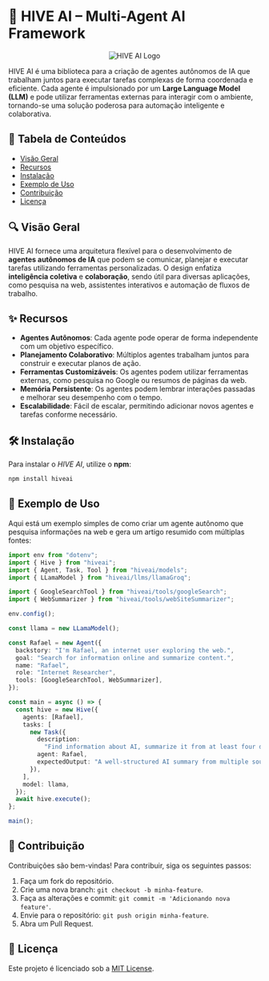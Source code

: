 # 🚀 HIVE AI – Multi-Agent AI Framework  

<div align="center">

![HIVE AI Logo](https://github.com/user-attachments/assets/2ca20065-0133-4deb-85ee-56be289d2eb0)

</div>

HIVE AI é uma biblioteca para a criação de agentes autônomos de IA que trabalham juntos para executar tarefas complexas de forma coordenada e eficiente. Cada agente é impulsionado por um **Large Language Model (LLM)** e pode utilizar ferramentas externas para interagir com o ambiente, tornando-se uma solução poderosa para automação inteligente e colaborativa.  

## 📌 Tabela de Conteúdos
- [Visão Geral](#visão-geral)
- [Recursos](#recursos)
- [Instalação](#instalação)
- [Exemplo de Uso](#exemplo-de-uso)
- [Contribuição](#contribuição)
- [Licença](#licença)

## 🔍 Visão Geral

HIVE AI fornece uma arquitetura flexível para o desenvolvimento de **agentes autônomos de IA** que podem se comunicar, planejar e executar tarefas utilizando ferramentas personalizadas. O design enfatiza **inteligência coletiva** e **colaboração**, sendo útil para diversas aplicações, como pesquisa na web, assistentes interativos e automação de fluxos de trabalho.  

## ✨ Recursos
- **Agentes Autônomos**: Cada agente pode operar de forma independente com um objetivo específico.  
- **Planejamento Colaborativo**: Múltiplos agentes trabalham juntos para construir e executar planos de ação.  
- **Ferramentas Customizáveis**: Os agentes podem utilizar ferramentas externas, como pesquisa no Google ou resumos de páginas da web.  
- **Memória Persistente**: Os agentes podem lembrar interações passadas e melhorar seu desempenho com o tempo.  
- **Escalabilidade**: Fácil de escalar, permitindo adicionar novos agentes e tarefas conforme necessário.  

## 🛠 Instalação

Para instalar o *HIVE AI*, utilize o **npm**:  

```bash
npm install hiveai
```

## 🚀 Exemplo de Uso  

Aqui está um exemplo simples de como criar um agente autônomo que pesquisa informações na web e gera um artigo resumido com múltiplas fontes:  

```typescript
import env from "dotenv";
import { Hive } from "hiveai";
import { Agent, Task, Tool } from "hiveai/models";
import { LLamaModel } from "hiveai/llms/llamaGroq";

import { GoogleSearchTool } from "hiveai/tools/googleSearch";
import { WebSummarizer } from "hiveai/tools/webSiteSummarizer";

env.config();

const llama = new LLamaModel();

const Rafael = new Agent({
  backstory: "I'm Rafael, an internet user exploring the web.",
  goal: "Search for information online and summarize content.",
  name: "Rafael",
  role: "Internet Researcher",
  tools: [GoogleSearchTool, WebSummarizer],
});

const main = async () => {
  const hive = new Hive({
    agents: [Rafael],
    tasks: [
      new Task({
        description:
          "Find information about AI, summarize it from at least four different sources, and structure it into an article.",
        agent: Rafael,
        expectedOutput: "A well-structured AI summary from multiple sources.",
      }),
    ],
    model: llama,
  });
  await hive.execute();
};

main();
```

## 🤝 Contribuição
Contribuições são bem-vindas! Para contribuir, siga os seguintes passos:
1. Faça um fork do repositório.
2. Crie uma nova branch: `git checkout -b minha-feature`.
3. Faça as alterações e commit: `git commit -m 'Adicionando nova feature'`.
4. Envie para o repositório: `git push origin minha-feature`.
5. Abra um Pull Request.

## 📜 Licença

Este projeto é licenciado sob a [MIT License](LICENSE).
